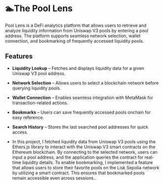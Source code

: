 # 🏊The Pool Lens

Pool Lens is a DeFi analytics platform that allows users to retrieve and analyze liquidity information from Uniswap V3 pools by entering a pool address. The platform supports seamless network selection, wallet connection, and bookmarking of frequently accessed liquidity pools.

## Features

- **Liquidity Lookup** – Fetches and displays liquidity data for a given Uniswap V3 pool address.
- **Network Selection** – Allows users to select a blockchain network before querying liquidity pools.
- **Wallet Connection** – Enables seamless integration with MetaMask for transaction-related actions.
- **Bookmarks** – Users can save frequently accessed pools onchain for easy reference.
- **Search History** – Stores the last searched pool addresses for quick access.

- In this project, I fetched liquidity data from Uniswap V3 pools using the Ethers.js library to interact with the Uniswap V3 smart contracts on the Ethereum blockchain. By connecting to the selected network, users can input a pool address, and the application queries the contract for real-time liquidity details. To enable bookmarking, I implemented a feature that allows users to store their favorite pools on the Lisk Sepolia network by utilizing a smart contract. This ensures that bookmarked pools remain accessible even across sessions..




